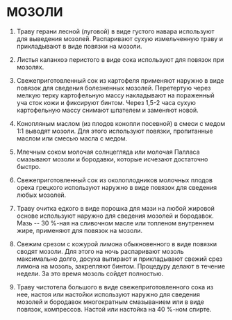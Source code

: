 # МОЗОЛИ

1. Траву герани лесной (луговой) в виде густого навара используют для
выведения мозолей. Распаривают сухую измельченную траву и прикладывают в
виде повязки на мозоли.  
  
2. Листья каланхоэ перистого в виде сока используют для повязок при
мозолях.  
  
3. Свежеприготовленный сок из картофеля применяют наружно в виде повязок
для сведения болезненных мозолей. Перетертую через мелкую терку
картофельную массу накладывают на пораженный уча сток кожи и фиксируют
бинтом. Через 1,5-2 часа сухую картофельную массу снимают шпателем и
заменяют новой.  
  
4. Конопляным маслом (из плодов конопли посевной) в смеси с медом 1:1
выводят мозоли. Для этого используют повязки, пропитанные маслом или
смесью масла с медом.  
  
5. Млечным соком молочая солнцегляда или молочая Палласа смазывают
мозоли и бородавки, которые исчезают достаточно быстро.  
  
6. Свежеприготовленный сок из околоплодников молочных плодов ореха
грецкого используют наружно в виде повязок для сведения любых мозолей.  
  
7. Траву очитка едкого в виде порошка для мази на любой жировой основе
используют наружно для сведения мозолей и бородавок. Мазь -- 30 %-ная на
сливочном масле или топленом внутреннем жире, применяют для повязок на
мозоли.  
  
8. Свежим срезом с кожурой лимона обыкновенного в виде повязки сводят
мозоли. Для этого на ночь распаривают мозоль максимально долго, досуха
вытирают и прикладывают свежий срез лимона на мозоль, закрепляют бинтом.
Процедуру делают в течение недели. За это время мозоль сойдет
полностью.  
  
9. Траву чистотела большого в виде свежеприготовленного сока из нее,
настоя или настойки используют наружно для сведения мозолей и бородавок
многократным смазыванием или в виде повязок, компрессов. Настой или
настойка на 40 %-ном спирте. 
